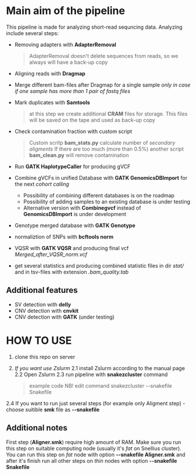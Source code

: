 
# Main aim of the pipeline
This pipeline is made for analyzing short-read sequncing data. 
Analyzing include several steps:
* Removing adapters with **AdapterRemoval** 

  > AdapterRemoval doesn't delete sequences from reads, so we always will have a back-up copy 
  
* Aligning reads with **Dragmap**  
* Merge different bam-files after Dragmap for a single sample *only in case if one sample has more than 1 pair of fastq files*
* Mark duplicates with **Samtools**

  > at this step we create additional **CRAM** files for storage. This files will be saved on the tape and used as back-up copy
  
* Check contamination fraction with custom script

  > Custom scritp **bam_stats.py** calculate number of *secondary aligments*
  > If there are too much (more than 0.5%) another script **bam_clean.py** will remove contamination
  
* Run **GATK HaplotypeCaller** for producing gVCF
* Combine gVCFs in unified Database with **GATK GenomicsDBImport** for the next *cohort calling*
  * Possibility of combining different databases is on the roadmap
  * Possibility of adding samples to an existing database is under testing
  * Alternative version with **Combinegvcf** instead of **GenomicsDBImport** is under development
* Genotype merged database with **GATK Genotype**
* normaliztion of SNPs with **bcftools norm**
* VQSR with **GATK VQSR** and producing final vcf *Merged_after_VQSR_norm.vcf*
* get several statistics and producing combined statistic files in dir *stat/* and in tsv-files with extension *.bam_quality.tab*

## Additional features

 * SV detection with **delly**
 * CNV detection with **cnvkit**
 * CNV detection with **GATK** (under testing)

# HOW TO USE
1. clone this repo on server
2. *If you want use Zslurm*
  2.1 install Zslurm according to the manual page
  2.2 Open Zslurm
  2.3 run pipeline with **snakezcluster** command
  
    > example code
    > NB! edit command
    > snakezcluster --snakefile Snakefile
    
  2.4 If you want to run just several steps (for example only Aligment step) - choose suitible **smk** file as **--snakefile**

## Additional notes

First step (**Aligner.smk**) require high amount of RAM. Make sure you run this step on suitable computing node (usually it's *fat* on Snellius cluster).
You can run this step on *fat* node with option **--snakefile Aligner.smk** and after it's finish run all other steps on *thin* nodes with option **--snakefile Snakefile**

